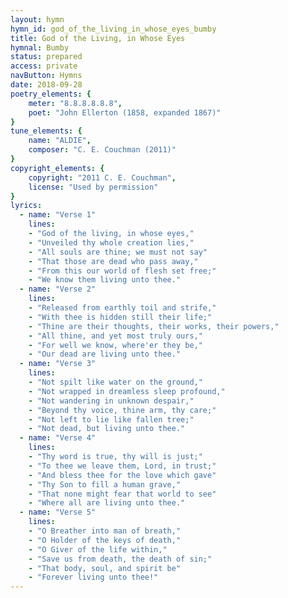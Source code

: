 ```yaml
---
layout: hymn
hymn_id: god_of_the_living_in_whose_eyes_bumby
title: God of the Living, in Whose Eyes
hymnal: Bumby
status: prepared
access: private
navButton: Hymns
date: 2018-09-28
poetry_elements: {
    meter: "8.8.8.8.8.8",
    poet: "John Ellerton (1858, expanded 1867)"
}
tune_elements: {
    name: "ALDIE",
    composer: "C. E. Couchman (2011)"
}
copyright_elements: {
    copyright: "2011 C. E. Couchman",
    license: "Used by permission"
}
lyrics:
  - name: "Verse 1"
    lines:
    - "God of the living, in whose eyes,"
    - "Unveiled thy whole creation lies,"
    - "All souls are thine; we must not say"
    - "That those are dead who pass away,"
    - "From this our world of flesh set free;"
    - "We know them living unto thee."
  - name: "Verse 2"
    lines:
    - "Released from earthly toil and strife,"
    - "With thee is hidden still their life;"
    - "Thine are their thoughts, their works, their powers,"
    - "All thine, and yet most truly ours,"
    - "For well we know, where'er they be,"
    - "Our dead are living unto thee."
  - name: "Verse 3"
    lines:
    - "Not spilt like water on the ground,"
    - "Not wrapped in dreamless sleep profound,"
    - "Not wandering in unknown despair,"
    - "Beyond thy voice, thine arm, thy care;"
    - "Not left to lie like fallen tree;"
    - "Not dead, but living unto thee."
  - name: "Verse 4"
    lines:
    - "Thy word is true, thy will is just;"
    - "To thee we leave them, Lord, in trust;"
    - "And bless thee for the love which gave"
    - "Thy Son to fill a human grave,"
    - "That none might fear that world to see"
    - "Where all are living unto thee."
  - name: "Verse 5"
    lines:
    - "O Breather into man of breath,"
    - "O Holder of the keys of death,"
    - "O Giver of the life within,"
    - "Save us from death, the death of sin;"
    - "That body, soul, and spirit be"
    - "Forever living unto thee!"
---
```

